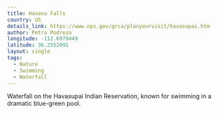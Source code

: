 ```yaml
---
title: Havasu Falls
country: US
details_link: https://www.nps.gov/grca/planyourvisit/havasupai.htm
author: Petro Podrezo
longitude: -112.6979449
latitude: 36.2552091
layout: single
tags:
  - Nature
  - Swimming
  - Waterfall
---
```

Waterfall on the Havasupai Indian Reservation, known for swimming in a dramatic blue-green pool.
